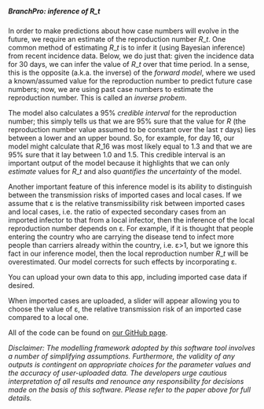 ##### BranchPro: inference of $R\_t$

In order to make predictions about how case numbers will evolve in the future, we require an estimate of the reproduction number $R\_t$. One common method of estimating $R\_t$ is to infer it (using Bayesian inference) from recent incidence data. Below, we do just that: given the incidence data for 30 days, we can infer the value of $R\_t$ over that time period. In a sense, this is the opposite (a.k.a. the inverse) of the *forward model*, where we used a known/assumed value for the reproduction number to predict future case numbers; now, we are using past case numbers to estimate the reproduction number. This is called an *inverse probem*.

The model also calculates a 95% *credible interval* for the reproduction number; this simply tells us that we are 95% sure that the value for $R$ (the reproduction number value assumed to be constant over the last $\tau$ days) lies between a lower and an upper bound. So, for example, for day 16, our model might calculate that $R\_{16}$ was most likely equal to 1.3 and that we are 95% sure that it lay between 1.0 and 1.5. This credible interval is an important output of the model because it highlights that we can only *estimate* values for $R\_t$ and also *quantifies the uncertainty* of the model.

Another important feature of this inference model is its ability to distinguish between the transmission risks of imported cases and local cases. If we assume that ε is the relative transmissibility risk between imported cases and local cases, i.e. the ratio of expected secondary cases from an imported infector to that from a local infector, then the inference of the local reproduction number depends on ε. For example, if it is thought that people entering the country who are carrying the disease tend to infect more people than carriers already within the country, i.e. ε>1, but we ignore this fact in our inference model, then the local reproduction number $R\_t$ will be overestimated. Our model corrects for such effects by incorporating ε.

You can upload your own data to this app, including imported case data if desired.

When imported cases are uploaded, a slider will appear allowing you to choose the value of ε, the relative transmission risk of an imported case compared to a local one.

All of the code can be found on [our GitHub page](https://github.com/SABS-R3-Epidemiology/branchpro).

*Disclaimer: The modelling framework adopted by this software tool involves a number of simplifying assumptions. Furthermore, the validity of any outputs is contingent on appropriate choices for the parameter values and the accuracy of user-uploaded data. The developers urge cautious interpretation of all results and renounce any responsibility for decisions made on the basis of this software. Please refer to the paper above for full details.*
